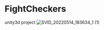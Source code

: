 # FightCheckers
unity3d project
![SVID_20220514_183634_1 (1)](https://user-images.githubusercontent.com/34582815/168439162-4b4f6136-17e6-44d7-b6e2-c54a18817d52.gif)
